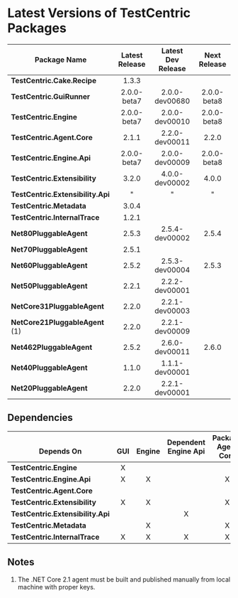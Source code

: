 # Latest Versions of TestCentric Packages

Package Name                      | Latest<br>Release | Latest<br>Dev Release | Next<br>Release
--------------------------------- | :---------------: | :-------------------: | :-------------:
**TestCentric.Cake.Recipe**       | 1.3.3
**TestCentric.GuiRunner**         | 2.0.0-beta7       | 2.0.0-dev00680        | 2.0.0-beta8
**TestCentric.Engine**            | 2.0.0-beta7       | 2.0.0-dev00010        | 2.0.0-beta8
**TestCentric.Agent.Core**        | 2.1.1             | 2.2.0-dev00011        | 2.2.0
**TestCentric.Engine.Api**        | 2.0.0-beta7       | 2.0.0-dev00009        | 2.0.0-beta8
**TestCentric.Extensibility**     | 3.2.0             | 4.0.0-dev00002        | 4.0.0
**TestCentric.Extensibility.Api** |   "               |   "                   |   "
**TestCentric.Metadata**          | 3.0.4
**TestCentric.InternalTrace**     | 1.2.1
**Net80PluggableAgent**           | 2.5.3             | 2.5.4-dev00002        | 2.5.4
**Net70PluggableAgent**           | 2.5.1
**Net60PluggableAgent**           | 2.5.2             | 2.5.3-dev00004        | 2.5.3
**Net50PluggableAgent**           | 2.2.1             | 2.2.2-dev00001
**NetCore31PluggableAgent**       | 2.2.0             | 2.2.1-dev00003
**NetCore21PluggableAgent** (1)   | 2.2.0             | 2.2.1-dev00009
**Net462PluggableAgent**          | 2.5.2             | 2.6.0-dev00011        | 2.6.0
**Net40PluggableAgent**           | 1.1.0             | 1.1.1-dev00001
**Net20PluggableAgent**           | 2.2.0             | 2.2.1-dev00001

## Dependencies

| <br>Depends On                  | <br>GUI | <br>Engine | Dependent<br>Engine Api | Package<br>Agent Core | <br>Extensibility
--------------------------------- | :-----: | :--------: | :---------------------: | :-------------------: | :---------:
**TestCentric.Engine**            |    X    |            |                         |                       |
**TestCentric.Engine.Api**        |    X    |     X      |                         |         X             |
**TestCentric.Agent.Core**        |         |            |                         |                       |
**TestCentric.Extensibility**     |    X    |     X      |                         |         X             |
**TestCentric.Extensibility.Api** |         |            |          X              |                       |
**TestCentric.Metadata**          |         |     X      |                         |         X             |      X
**TestCentric.InternalTrace**     |    X    |     X      |          X              |         X             |      X

## Notes

1. The .NET Core 2.1 agent must be built and published manually from local machine with proper keys.
 
